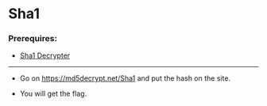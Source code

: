 # Sha1 

### Prerequires:

- <a href="https://md5decrypt.net/Sha1" rel="nofollow">Sha1 Decrypter</a>

-----------------

- Go on https://md5decrypt.net/Sha1 and put the hash on the site.

- You will get the flag.
